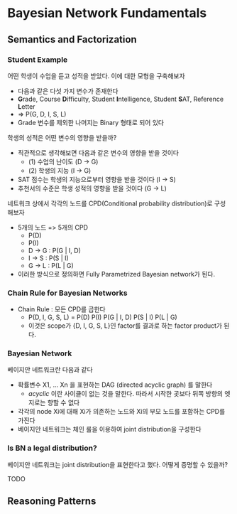 # Bayesian Network Fundamentals

## Semantics and Factorization

### Student Example

어떤 학생이 수업을 듣고 성적을 받았다. 이에 대한 모형을 구축해보자

- 다음과 같은 다섯 가지 변수가 존재한다
- **G**rade, Course **D**ifficulty, Student **I**ntelligence, Student **S**AT, Reference **L**etter
- => P(G, D, I, S, L)
- Grade 변수를 제외한 나머지는 Binary 형태로 되어 있다


학생의 성적은 어떤 변수의 영향을 받을까?

- 직관적으로 생각해보면 다음과 같은 변수의 영향을 받을 것이다
    - (1) 수업의 난이도 (D -> G)
    - (2) 학생의 지능 (I -> G)
- SAT 점수는 학생의 지능으로부터 영향을 받을 것이다 (I -> S)
- 추천서의 수준은 학생 성적의 영향을 받을 것이다 (G -> L)

네트워크 상에서 각각의 노드를 CPD(Conditional probability distribution)로 구성해보자

- 5개의 노드 => 5개의 CPD
    - P(D)
    - P(I)
    - D -> G : P(G | I, D)
    - I -> S : P(S | I)
    - G -> L : P(L | G)
- 이러한 방식으로 정의하면 Fully Parametrized Bayesian network가 된다.

### Chain Rule for Bayesian Networks

- Chain Rule : 모든 CPD를 곱한다
    - P(D, I, G, S, L) = P(D) P(I) P(G | I, D) P(S | I) P(L | G)
    - 이것은 scope가 {D, I, G, S, L}인 factor를 결과로 하는 factor product가 된다.

### Bayesian Network

베이지안 네트워크란 다음과 같다

- 확률변수 X1, ... Xn 을 표현하는 DAG (directed acyclic graph) 를 말한다
   - *acyclic* 이란 사이클이 없는 것을 말한다. 따라서 시작한 곳보다 뒤쪽 방향의 엣지로는 향할 수 없다
- 각각의 node Xi에 대해 Xi가 의존하는 노드와 Xi의 부모 노드를 포함하는 CPD를 가진다
- 베이지안 네트워크는 체인 룰을 이용하여 joint distribution을 구성한다

### Is BN a legal distribution?

베이지안 네트워크는 joint distribution을 표현한다고 했다. 어떻게 증명할 수 있을까?

TODO

## Reasoning Patterns